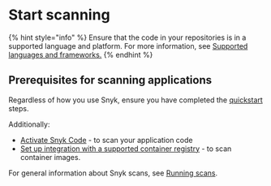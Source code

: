 # Start scanning

{% hint style="info" %}
Ensure that the code in your repositories is in a supported language and platform. For more information, see [Supported languages and frameworks.](https://docs.snyk.io/scan-applications/supported-languages-and-frameworks/supported-languages-frameworks-and-feature-availability-overview)
{% endhint %}

## Prerequisites for scanning applications

Regardless of how you use Snyk, ensure you have completed the [quickstart](https://docs.snyk.io/getting-started/quickstart) steps.&#x20;

Additionally:

* [Activate Snyk Code](broken-reference) - to scan your application code&#x20;
* [Set up integration with a supported container registry](../../getting-started/quickstart/set-up-an-integration.md) - to scan container images.

For general information about Snyk scans, see [Running scans](../../getting-started/running-scans/).&#x20;
